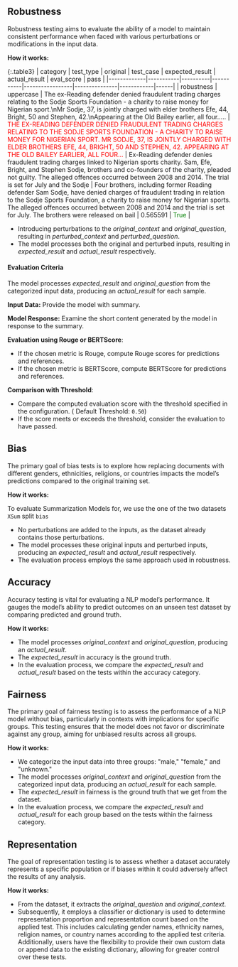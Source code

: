 
<div class="h3-box" markdown="1">


## Robustness

Robustness testing aims to evaluate the ability of a model to maintain consistent performance when faced with various perturbations or modifications in the input data.

**How it works:**


{:.table3}
|   category  | test_type | original | test_case | expected_result | actual_result | eval_score | pass |
|-------------|-----------|----------|-----------|-----------------|---------------|------------|------|
|  robustness | uppercase | The ex-Reading defender denied fraudulent trading charges relating to the Sodje Sports Foundation - a charity to raise money for Nigerian sport.\nMr Sodje, 37, is jointly charged with elder brothers Efe, 44, Bright, 50 and Stephen, 42.\nAppearing at the Old Bailey earlier, all four..... | <span style="color:red">THE EX-READING DEFENDER DENIED FRAUDULENT TRADING CHARGES RELATING TO THE SODJE SPORTS FOUNDATION - A CHARITY TO RAISE MONEY FOR NIGERIAN SPORT. MR SODJE, 37, IS JOINTLY CHARGED WITH ELDER BROTHERS EFE, 44, BRIGHT, 50 AND STEPHEN, 42. APPEARING AT THE OLD BAILEY EARLIER, ALL FOUR...</span> | Ex-Reading defender denies fraudulent trading charges linked to Nigerian sports charity. Sam, Efe, Bright, and Stephen Sodje, brothers and co-founders of the charity, pleaded not guilty. The alleged offences occurred between 2008 and 2014. The trial is set for July and the Sodje | Four brothers, including former Reading defender Sam Sodje, have denied charges of fraudulent trading in relation to the Sodje Sports Foundation, a charity to raise money for Nigerian sports. The alleged offences occurred between 2008 and 2014 and the trial is set for July. The brothers were released on bail | 0.565591 | <span style="color:green">True</span> |


- Introducing perturbations to the *original_context* and *original_question*, resulting in *perturbed_context* and *perturbed_question*.
- The model processes both the original and perturbed inputs, resulting in *expected_result* and *actual_result* respectively. 

#### Evaluation Criteria

The model processes *expected_result* and *original_question* from the categorized input data, producing an *actual_result* for each sample.

**Input Data:** Provide the model with summary.

**Model Response:** Examine the short content generated by the model in response to the summary.

**Evaluation using Rouge or BERTScore**:
   - If the chosen metric is Rouge, compute Rouge scores for predictions and references.
   - If the chosen metric is BERTScore, compute BERTScore for predictions and references.

**Comparison with Threshold**:
   - Compare the computed evaluation score with the threshold specified in the configuration. ( Default Threshold: `0.50`)
   - If the score meets or exceeds the threshold, consider the evaluation to have passed.

## Bias

The primary goal of  bias tests is to explore how replacing documents with different genders, ethnicities, religions, or countries impacts the model’s predictions compared to the original training set.

**How it works:**

To evaluate Summarization Models for, we use the one of the two datasets `XSum` split `bias`

- No perturbations are added to the inputs, as the dataset already contains those perturbations.
- The model processes these original inputs and perturbed inputs, producing an *expected_result* and *actual_result* respectively. 
- The evaluation process employs the same approach used in robustness.

## Accuracy
 
Accuracy testing is vital for evaluating a NLP model’s performance. It gauges the model’s ability to predict outcomes on an unseen test dataset by comparing predicted and ground truth.

**How it works:**

- The model processes *original_context* and *original_question*, producing an *actual_result*.
- The *expected_result* in accuracy is the ground truth.
- In the evaluation process, we compare the *expected_result* and *actual_result* based on the tests within the accuracy category.

## Fairness

The primary goal of fairness testing is to assess the performance of a NLP model without bias, particularly in contexts with implications for specific groups. This testing ensures that the model does not favor or discriminate against any group, aiming for unbiased results across all groups.

**How it works:**

- We categorize the input data into three groups: "male," "female," and "unknown."
- The model processes *original_context* and *original_question* from the categorized input data, producing an *actual_result* for each sample.
- The *expected_result* in fairness is the ground truth that we get from the dataset.
- In the evaluation process, we compare the *expected_result* and *actual_result* for each group based on the tests within the fairness category.

## Representation

The goal of representation testing is to assess whether a dataset accurately represents a specific population or if biases within it could adversely affect the results of any analysis.

**How it works:**

- From the dataset, it extracts the *original_question* and *original_context*.
- Subsequently, it employs a classifier or dictionary is used to determine representation proportion and representation count based on the applied test. This includes calculating gender names, ethnicity names, religion names, or country names according to the applied test criteria. Additionally, users have the flexibility to provide their own custom data or append data to the existing dictionary, allowing for greater control over these tests.


</div>